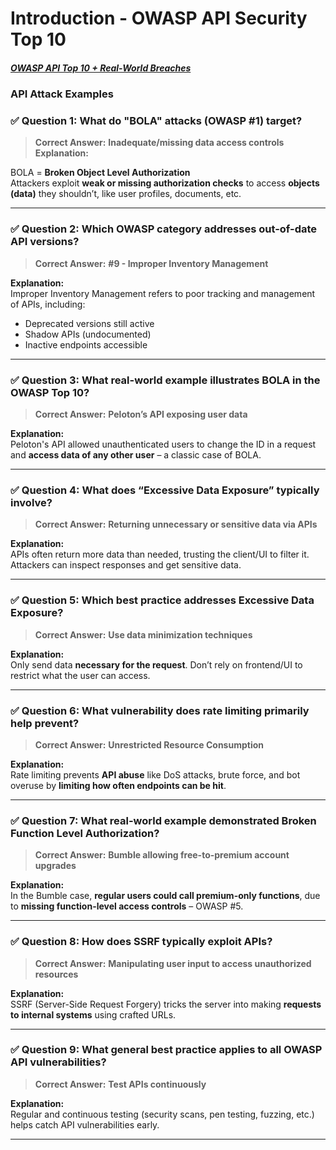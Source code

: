 # Introduction - OWASP API Security Top 10
##### [OWASP API Top 10 + Real-World Breaches](https://university.apisec.ai/products/api-security-fundamentals-2025/categories/2157142220)

### API Attack Examples




### ✅ **Question 1: What do "BOLA" attacks (OWASP #1) target?**
> **Correct Answer:** **Inadequate/missing data access controls**
**Explanation:**  

BOLA = **Broken Object Level Authorization**  
Attackers exploit **weak or missing authorization checks** to access **objects (data)** they shouldn’t, like user profiles, documents, etc.

---

### ✅ **Question 2: Which OWASP category addresses out-of-date API versions?**
> **Correct Answer:** **#9 - Improper Inventory Management**

**Explanation:**  
Improper Inventory Management refers to poor tracking and management of APIs, including:
- Deprecated versions still active    
- Shadow APIs (undocumented)    
- Inactive endpoints accessible    

---

### ✅ **Question 3: What real-world example illustrates BOLA in the OWASP Top 10?**
> **Correct Answer:** **Peloton’s API exposing user data**

**Explanation:**  
Peloton's API allowed unauthenticated users to change the ID in a request and **access data of any other user** – a classic case of BOLA.

---

### ✅ **Question 4: What does “Excessive Data Exposure” typically involve?**
> **Correct Answer:** **Returning unnecessary or sensitive data via APIs**

**Explanation:**  
APIs often return more data than needed, trusting the client/UI to filter it. Attackers can inspect responses and get sensitive data.

---

### ✅ **Question 5: Which best practice addresses Excessive Data Exposure?**
> **Correct Answer:** **Use data minimization techniques**

**Explanation:**  
Only send data **necessary for the request**. Don’t rely on frontend/UI to restrict what the user can access.

---

### ✅ **Question 6: What vulnerability does rate limiting primarily help prevent?**
> **Correct Answer:** **Unrestricted Resource Consumption**

**Explanation:**  
Rate limiting prevents **API abuse** like DoS attacks, brute force, and bot overuse by **limiting how often endpoints can be hit**.

---

### ✅ **Question 7: What real-world example demonstrated Broken Function Level Authorization?**
> **Correct Answer:** **Bumble allowing free-to-premium account upgrades**

**Explanation:**  
In the Bumble case, **regular users could call premium-only functions**, due to **missing function-level access controls** – OWASP #5.

---

### ✅ **Question 8: How does SSRF typically exploit APIs?**
> **Correct Answer:** **Manipulating user input to access unauthorized resources**

**Explanation:**  
SSRF (Server-Side Request Forgery) tricks the server into making **requests to internal systems** using crafted URLs.

---

### ✅ **Question 9: What general best practice applies to all OWASP API vulnerabilities?**
> **Correct Answer:** **Test APIs continuously**

**Explanation:**  
Regular and continuous testing (security scans, pen testing, fuzzing, etc.) helps catch API vulnerabilities early.

---